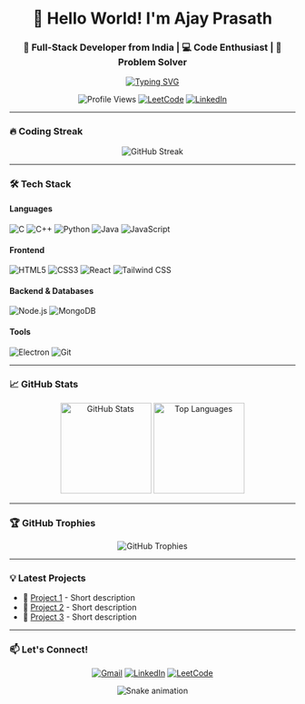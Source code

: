 <h1 align="center">👋 Hello World! I'm Ajay Prasath</h1>
<h3 align="center">🚀 Full-Stack Developer from India | 💻 Code Enthusiast | 🧠 Problem Solver</h3>

<p align="center">
  <a href="https://git.io/typing-svg"><img src="https://readme-typing-svg.demolab.com?font=Fira+Code&pause=1000&color=22D3EE&center=true&vCenter=true&width=435&lines=Coding+since+2020;Full-Stack+Developer;Open-Source+Contributor;Competitive+Programmer;Tech+Enthusiast" alt="Typing SVG" /></a>
</p>


<p align="center">
  <img src="https://komarev.com/ghpvc/?username=ajay20050412&label=Profile%20Views&color=0e75b6&style=flat" alt="Profile Views" /> 
  <a href="https://leetcode.com/ajayprasath2005/"><img src="https://img.shields.io/badge/LeetCode-000000?style=flat&logo=LeetCode&logoColor=#d16c06" alt="LeetCode"/></a>
  <a href="https://linkedin.com/in/ajay-prasath-4b76872b1"><img src="https://img.shields.io/badge/LinkedIn-0077B5?style=flat&logo=linkedin&logoColor=white" alt="LinkedIn"/></a>
</p>

---

### 🔥 **Coding Streak**
<p align="center">
  <img src="https://streak-stats.demolab.com?user=ajay20050412&theme=react&border_radius=5&date_format=M%20j%5B%2C%20Y%5D" alt="GitHub Streak" />
</p>

---

### 🛠️ **Tech Stack**

#### **Languages**
![C](https://img.shields.io/badge/C-00599C?style=for-the-badge&logo=c&logoColor=white)
![C++](https://img.shields.io/badge/C%2B%2B-00599C?style=for-the-badge&logo=c%2B%2B&logoColor=white)
![Python](https://img.shields.io/badge/Python-3776AB?style=for-the-badge&logo=python&logoColor=white)
![Java](https://img.shields.io/badge/Java-ED8B00?style=for-the-badge&logo=openjdk&logoColor=white)
![JavaScript](https://img.shields.io/badge/JavaScript-F7DF1E?style=for-the-badge&logo=javascript&logoColor=black)

#### **Frontend**
![HTML5](https://img.shields.io/badge/HTML5-E34F26?style=for-the-badge&logo=html5&logoColor=white)
![CSS3](https://img.shields.io/badge/CSS3-1572B6?style=for-the-badge&logo=css3&logoColor=white)
![React](https://img.shields.io/badge/React-20232A?style=for-the-badge&logo=react&logoColor=61DAFB)
![Tailwind CSS](https://img.shields.io/badge/Tailwind_CSS-38B2AC?style=for-the-badge&logo=tailwind-css&logoColor=white)

#### **Backend & Databases**
![Node.js](https://img.shields.io/badge/Node.js-43853D?style=for-the-badge&logo=node.js&logoColor=white)
![MongoDB](https://img.shields.io/badge/MongoDB-4EA94B?style=for-the-badge&logo=mongodb&logoColor=white)

#### **Tools**
![Electron](https://img.shields.io/badge/Electron-2B2E3A?style=for-the-badge&logo=electron&logoColor=9FEAF9)
![Git](https://img.shields.io/badge/Git-F05032?style=for-the-badge&logo=git&logoColor=white)

---

### 📈 **GitHub Stats**

<p align="center">
  <img src="https://github-readme-stats.vercel.app/api?username=ajay20050412&show_icons=true&theme=react&count_private=true&include_all_commits=true" alt="GitHub Stats" height="160"/>
  <img src="https://github-readme-stats.vercel.app/api/top-langs/?username=ajay20050412&layout=compact&theme=react" alt="Top Languages" height="160"/>
</p>

---

### 🏆 **GitHub Trophies**
<p align="center">
  <img src="https://github-profile-trophy.vercel.app/?username=ajay20050412&theme=onedark&no-frame=true&row=1&column=7" alt="GitHub Trophies" />
</p>

---

### 💡 **Latest Projects**
<!-- Add your project links here -->
- 🔗 [Project 1](https://github.com/...) - Short description
- 🔗 [Project 2](https://github.com/...) - Short description
- 🔗 [Project 3](https://github.com/...) - Short description

---

### 📫 **Let's Connect!**
<p align="center">
  <a href="mailto:Ajayprasath20050412@gmail.com"><img src="https://img.shields.io/badge/Gmail-D14836?style=for-the-badge&logo=gmail&logoColor=white" alt="Gmail"/></a>
  <a href="https://linkedin.com/in/ajay-prasath-4b76872b1"><img src="https://img.shields.io/badge/LinkedIn-0077B5?style=for-the-badge&logo=linkedin&logoColor=white" alt="LinkedIn"/></a>
  <a href="https://leetcode.com/ajayprasath2005/"><img src="https://img.shields.io/badge/-LeetCode-FFA116?style=for-the-badge&logo=LeetCode&logoColor=black" alt="LeetCode"/></a>
</p>

<p align="center">
  <img src="https://github.com/ajay20050412/ajay20050412/blob/main/github-contribution-grid-snake.svg" alt="Snake animation" />
</p>
